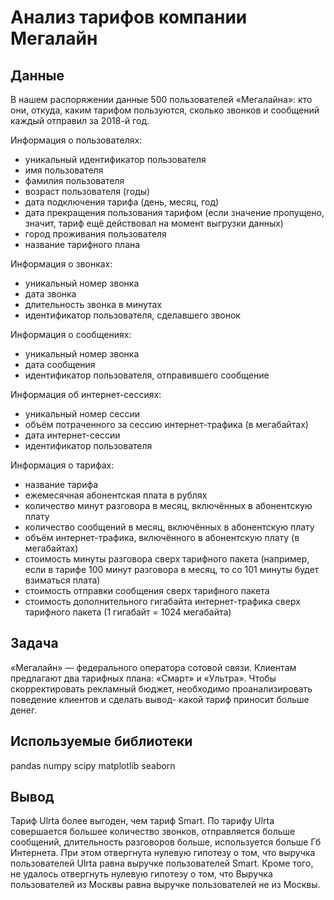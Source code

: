 # Анализ тарифов компании Мегалайн

## Данные
В нашем распоряжении данные 500 пользователей «Мегалайна»: кто они, откуда, каким тарифом пользуются, сколько звонков и сообщений каждый отправил за 2018-й год. 

Информация о пользователях:
* уникальный идентификатор пользователя
* имя пользователя
* фамилия пользователя
* возраст пользователя (годы)
* дата подключения тарифа (день, месяц, год)
* дата прекращения пользования тарифом (если значение пропущено, значит, тариф ещё действовал на момент выгрузки данных)
* город проживания пользователя
* название тарифного плана

Информация о звонках:
* уникальный номер звонка
* дата звонка
* длительность звонка в минутах
* идентификатор пользователя, сделавшего звонок

Информация о сообщениях:
* уникальный номер звонка
* дата сообщения
* идентификатор пользователя, отправившего сообщение

Информация об интернет-сессиях:
* уникальный номер сессии
* объём потраченного за сессию интернет-трафика (в мегабайтах)
* дата интернет-сессии
* идентификатор пользователя

Информация о тарифах:
* название тарифа
* ежемесячная абонентская плата в рублях
* количество минут разговора в месяц, включённых в абонентскую плату
* количество сообщений в месяц, включённых в абонентскую плату
* объём интернет-трафика, включённого в абонентскую плату (в мегабайтах)
* стоимость минуты разговора сверх тарифного пакета (например, если в тарифе 100 минут разговора в месяц, то со 101 минуты будет взиматься плата)
* стоимость отправки сообщения сверх тарифного пакета
* стоимость дополнительного гигабайта интернет-трафика сверх тарифного пакета (1 гигабайт = 1024 мегабайта)

## Задача
«Мегалайн» — федерального оператора сотовой связи. Клиентам предлагают два тарифных плана: «Смарт» и «Ультра». Чтобы скорректировать рекламный бюджет, необходимо проанализировать поведение клиентов и сделать вывод- какой тариф приносит больше денег.

## Используемые библиотеки
pandas
numpy
scipy
matplotlib
seaborn

## Вывод
Тариф Ulrta более выгоден, чем тариф Smart. По тарифу Ulrta совершается большее количество звонков, отправляется больше сообщений, длительность разговоров больше, используется больше Гб Интернета. При этом отвергнута нулевую гипотезу о том, что выручка пользователей Ulrta равна выручке пользователей Smart. Кроме того, не удалось отвергнуть нулевую гипотезу о том, что Выручка пользователей из Москвы равна выручке пользователей не из Москвы.